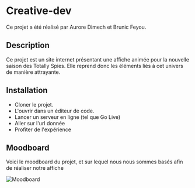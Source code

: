 # Creative-dev

Ce projet a été réalisé par Aurore Dimech et Brunic Feyou.

## Description 

Ce projet est un site internet présentant une affiche animée pour la nouvelle saison des Totally Spies. Elle reprend donc les éléments liés à cet univers de manière attrayante.

## Installation 
- Cloner le projet.
- L'ouvrir dans un éditeur de code.
- Lancer un serveur en ligne (tel que Go Live)
- Aller sur l'url donnée
- Profiter de l'expérience

## Moodboard

Voici le moodboard du projet, et sur lequel nous nous sommes basés afin de réaliser notre affiche

![Moodboard](moodboard.png)

